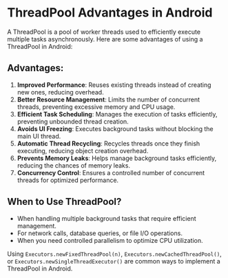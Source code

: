 # ThreadPool Advantages in Android

A ThreadPool is a pool of worker threads used to efficiently execute multiple tasks asynchronously. Here are some advantages of using a ThreadPool in Android:

## Advantages:
1. **Improved Performance**: Reuses existing threads instead of creating new ones, reducing overhead.
2. **Better Resource Management**: Limits the number of concurrent threads, preventing excessive memory and CPU usage.
3. **Efficient Task Scheduling**: Manages the execution of tasks efficiently, preventing unbounded thread creation.
4. **Avoids UI Freezing**: Executes background tasks without blocking the main UI thread.
5. **Automatic Thread Recycling**: Recycles threads once they finish executing, reducing object creation overhead.
6. **Prevents Memory Leaks**: Helps manage background tasks efficiently, reducing the chances of memory leaks.
7. **Concurrency Control**: Ensures a controlled number of concurrent threads for optimized performance.

## When to Use ThreadPool?
- When handling multiple background tasks that require efficient management.
- For network calls, database queries, or file I/O operations.
- When you need controlled parallelism to optimize CPU utilization.

Using `Executors.newFixedThreadPool(n)`, `Executors.newCachedThreadPool()`, or `Executors.newSingleThreadExecutor()` are common ways to implement a ThreadPool in Android.
